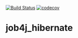 [![Build Status](https://travis-ci.org/ShamRail/job4j_hibernate.svg?branch=master)](https://travis-ci.org/ShamRail/job4j_hibernate)
[![codecov](https://codecov.io/gh/ShamRail/job4j_hibernate/branch/master/graph/badge.svg)](https://codecov.io/gh/ShamRail/job4j_hibernate)

# job4j_hibernate
